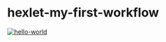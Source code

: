 # hexlet-my-first-workflow
[![hello-world](https://github.com/popov76/hexlet-my-first-workflow/actions/workflows/hello-world.yml/badge.svg)](https://github.com/popov76/hexlet-my-first-workflow/actions/workflows/hello-world.yml)
